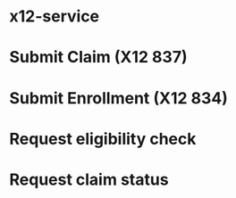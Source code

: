 # x12-service
# Submit Claim (X12 837)
# Submit Enrollment (X12 834)
# Request eligibility check
# Request claim status
